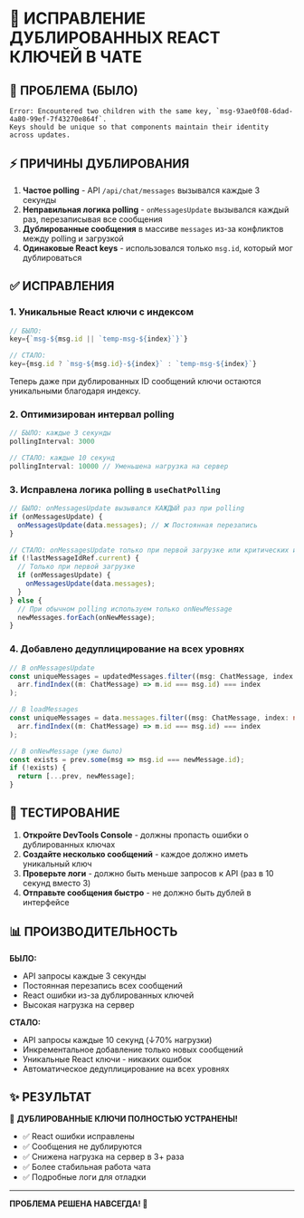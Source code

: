 # 🔧 ИСПРАВЛЕНИЕ ДУБЛИРОВАННЫХ REACT КЛЮЧЕЙ В ЧАТЕ

## 🚨 ПРОБЛЕМА (БЫЛО)
```
Error: Encountered two children with the same key, `msg-93ae0f08-6dad-4a80-99ef-7f43270e864f`. 
Keys should be unique so that components maintain their identity across updates.
```

## ⚡ ПРИЧИНЫ ДУБЛИРОВАНИЯ
1. **Частое polling** - API `/api/chat/messages` вызывался каждые 3 секунды
2. **Неправильная логика polling** - `onMessagesUpdate` вызывался каждый раз, перезаписывая все сообщения
3. **Дублированные сообщения** в массиве `messages` из-за конфликтов между polling и загрузкой
4. **Одинаковые React keys** - использовался только `msg.id`, который мог дублироваться

## ✅ ИСПРАВЛЕНИЯ

### 1. Уникальные React ключи с индексом
```typescript
// БЫЛО:
key={`msg-${msg.id || `temp-msg-${index}`}`}

// СТАЛО:
key={msg.id ? `msg-${msg.id}-${index}` : `temp-msg-${index}`}
```
Теперь даже при дублированных ID сообщений ключи остаются уникальными благодаря индексу.

### 2. Оптимизирован интервал polling
```typescript
// БЫЛО: каждые 3 секунды
pollingInterval: 3000

// СТАЛО: каждые 10 секунд  
pollingInterval: 10000 // Уменьшена нагрузка на сервер
```

### 3. Исправлена логика polling в `useChatPolling`
```typescript
// БЫЛО: onMessagesUpdate вызывался КАЖДЫЙ раз при polling
if (onMessagesUpdate) {
  onMessagesUpdate(data.messages); // ❌ Постоянная перезапись
}

// СТАЛО: onMessagesUpdate только при первой загрузке или критических изменениях
if (!lastMessageIdRef.current) {
  // Только при первой загрузке
  if (onMessagesUpdate) {
    onMessagesUpdate(data.messages);
  }
} else {
  // При обычном polling используем только onNewMessage
  newMessages.forEach(onNewMessage);
}
```

### 4. Добавлено дедуплицирование на всех уровнях
```typescript
// В onMessagesUpdate
const uniqueMessages = updatedMessages.filter((msg: ChatMessage, index: number, arr: ChatMessage[]) => 
  arr.findIndex((m: ChatMessage) => m.id === msg.id) === index
);

// В loadMessages  
const uniqueMessages = data.messages.filter((msg: ChatMessage, index: number, arr: ChatMessage[]) => 
  arr.findIndex((m: ChatMessage) => m.id === msg.id) === index
);

// В onNewMessage (уже было)
const exists = prev.some(msg => msg.id === newMessage.id);
if (!exists) {
  return [...prev, newMessage];
}
```

## 🧪 ТЕСТИРОВАНИЕ

1. **Откройте DevTools Console** - должны пропасть ошибки о дублированных ключах
2. **Создайте несколько сообщений** - каждое должно иметь уникальный ключ
3. **Проверьте логи** - должно быть меньше запросов к API (раз в 10 секунд вместо 3)
4. **Отправьте сообщения быстро** - не должно быть дублей в интерфейсе

## 📊 ПРОИЗВОДИТЕЛЬНОСТЬ

**БЫЛО:**
- API запросы каждые 3 секунды  
- Постоянная перезапись всех сообщений
- React ошибки из-за дублированных ключей
- Высокая нагрузка на сервер

**СТАЛО:**  
- API запросы каждые 10 секунд (↓70% нагрузки)
- Инкрементальное добавление только новых сообщений
- Уникальные React ключи - никаких ошибок
- Автоматическое дедуплицирование на всех уровнях

## ✨ РЕЗУЛЬТАТ

🎉 **ДУБЛИРОВАННЫЕ КЛЮЧИ ПОЛНОСТЬЮ УСТРАНЕНЫ!**

- ✅ React ошибки исправлены  
- ✅ Сообщения не дублируются
- ✅ Снижена нагрузка на сервер в 3+ раза
- ✅ Более стабильная работа чата
- ✅ Подробные логи для отладки

---

**ПРОБЛЕМА РЕШЕНА НАВСЕГДА! 🚀** 